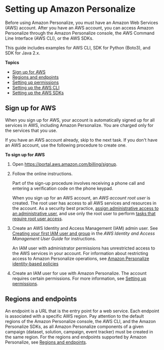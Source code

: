 # Setting up Amazon Personalize<a name="setup"></a>

Before using Amazon Personalize, you must have an Amazon Web Services \(AWS\) account\. After you have an AWS account, you can access Amazon Personalize through the Amazon Personalize console, the AWS Command Line Interface \(AWS CLI\), or the AWS SDKs\.

This guide includes examples for AWS CLI, SDK for Python \(Boto3\), and SDK for Java 2\.x\.

**Topics**
+ [Sign up for AWS](#aws-personalize-set-up-aws-account)
+ [Regions and endpoints](#endpoints)
+ [Setting up permissions](aws-personalize-set-up-permissions.md)
+ [Setting up the AWS CLI](aws-personalize-set-up-aws-cli.md)
+ [Setting up the AWS SDKs](aws-personalize-set-up-sdks.md)

## Sign up for AWS<a name="aws-personalize-set-up-aws-account"></a>

When you sign up for AWS, your account is automatically signed up for all services in AWS, including Amazon Personalize\. You are charged only for the services that you use\.

If you have an AWS account already, skip to the next task\. If you don't have an AWS account, use the following procedure to create one\.

**To sign up for AWS**

1. Open [https://portal\.aws\.amazon\.com/billing/signup](https://portal.aws.amazon.com/billing/signup)\.

1. Follow the online instructions\.

   Part of the sign\-up procedure involves receiving a phone call and entering a verification code on the phone keypad\.

   When you sign up for an AWS account, an *AWS account root user* is created\. The root user has access to all AWS services and resources in the account\. As a security best practice, [assign administrative access to an administrative user](https://docs.aws.amazon.com/singlesignon/latest/userguide/getting-started.html), and use only the root user to perform [tasks that require root user access](https://docs.aws.amazon.com/accounts/latest/reference/root-user-tasks.html)\.

1. Create an AWS Identity and Access Management \(IAM\) admin user\. See [Creating your first IAM user and group](https://docs.aws.amazon.com/IAM/latest/UserGuide/getting-started_create-admin-group.html) in the *AWS Identity and Access Management User Guide* for instructions\.

   An IAM user with administrator permissions has unrestricted access to the AWS services in your account\. For information about restricting access to Amazon Personalize operations, see [Amazon Personalize identity\-based policies](security_iam_service-with-iam.md#security_iam_service-with-iam-id-based-policies)

1. Create an IAM user for use with Amazon Personalize\. The account requires certain permissions\. For more information, see [Setting up permissions](aws-personalize-set-up-permissions.md)\.

## Regions and endpoints<a name="endpoints"></a>

An endpoint is a URL that is the entry point for a web service\. Each endpoint is associated with a specific AWS region\. Pay attention to the default regions of the Amazon Personalize console, the AWS CLI, and the Amazon Personalize SDKs, as all Amazon Personalize components of a given campaign \(dataset, solution, campaign, event tracker\) must be created in the same region\. For the regions and endpoints supported by Amazon Personalize, see [Regions and endpoints](https://docs.aws.amazon.com/general/latest/gr/rande.html#personalize_region)\.